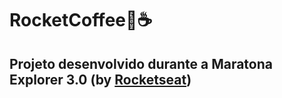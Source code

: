 # RocketCoffee🚀☕
## Projeto desenvolvido durante a Maratona Explorer 3.0 (by <a href="https://www.rocketseat.com.br/" target="_blank">Rocketseat</a>)